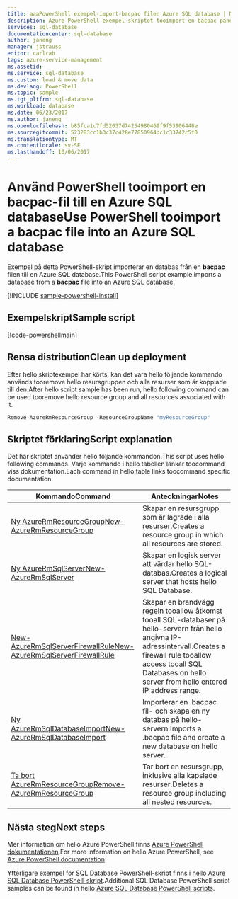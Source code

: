 ```yaml
---
title: aaaPowerShell exempel-import-bacpac filen Azure SQL database | Microsoft Docs
description: Azure PowerShell exempel skriptet tooimport en bacpac panelen till en SQL-databas
services: sql-database
documentationcenter: sql-database
author: janeng
manager: jstrauss
editor: carlrab
tags: azure-service-management
ms.assetid: 
ms.service: sql-database
ms.custom: load & move data
ms.devlang: PowerShell
ms.topic: sample
ms.tgt_pltfrm: sql-database
ms.workload: database
ms.date: 06/23/2017
ms.author: janeng
ms.openlocfilehash: b85fca1c7fd52037d74254980469f9f53906448e
ms.sourcegitcommit: 523283cc1b3c37c428e77850964dc1c33742c5f0
ms.translationtype: MT
ms.contentlocale: sv-SE
ms.lasthandoff: 10/06/2017
---
```

# <a name="use-powershell-tooimport-a-bacpac-file-into-an-azure-sql-database"></a><span data-ttu-id="23d7c-103">Använd PowerShell tooimport en bacpac-fil till en Azure SQL database</span><span class="sxs-lookup"><span data-stu-id="23d7c-103">Use PowerShell tooimport a bacpac file into an Azure SQL database</span></span>

<span data-ttu-id="23d7c-104">Exempel på detta PowerShell-skript importerar en databas från en **bacpac** filen till en Azure SQL database.</span><span class="sxs-lookup"><span data-stu-id="23d7c-104">This PowerShell script example imports a database from a **bacpac** file into an Azure SQL database.</span></span>  

[!INCLUDE [sample-powershell-install](../../../includes/sample-powershell-install-no-ssh.md)]

## <a name="sample-script"></a><span data-ttu-id="23d7c-105">Exempelskript</span><span class="sxs-lookup"><span data-stu-id="23d7c-105">Sample script</span></span>

[!code-powershell[main](../../../powershell_scripts/sql-database/import-from-bacpac/import-from-bacpac.ps1?highlight=18-19 "Create SQL Database")]

## <a name="clean-up-deployment"></a><span data-ttu-id="23d7c-106">Rensa distribution</span><span class="sxs-lookup"><span data-stu-id="23d7c-106">Clean up deployment</span></span>

<span data-ttu-id="23d7c-107">Efter hello skriptexempel har körts, kan det vara hello följande kommando används tooremove hello resursgruppen och alla resurser som är kopplade till den.</span><span class="sxs-lookup"><span data-stu-id="23d7c-107">After hello script sample has been run, hello following command can be used tooremove hello resource group and all resources associated with it.</span></span>

```powershell
Remove-AzureRmResourceGroup -ResourceGroupName "myResourceGroup"
```

## <a name="script-explanation"></a><span data-ttu-id="23d7c-108">Skriptet förklaring</span><span class="sxs-lookup"><span data-stu-id="23d7c-108">Script explanation</span></span>

<span data-ttu-id="23d7c-109">Det här skriptet använder hello följande kommandon.</span><span class="sxs-lookup"><span data-stu-id="23d7c-109">This script uses hello following commands.</span></span> <span data-ttu-id="23d7c-110">Varje kommando i hello tabellen länkar toocommand viss dokumentation.</span><span class="sxs-lookup"><span data-stu-id="23d7c-110">Each command in hello table links toocommand specific documentation.</span></span>

| <span data-ttu-id="23d7c-111">Kommando</span><span class="sxs-lookup"><span data-stu-id="23d7c-111">Command</span></span> | <span data-ttu-id="23d7c-112">Anteckningar</span><span class="sxs-lookup"><span data-stu-id="23d7c-112">Notes</span></span> |
|---|---|
| [<span data-ttu-id="23d7c-113">Ny AzureRmResourceGroup</span><span class="sxs-lookup"><span data-stu-id="23d7c-113">New-AzureRmResourceGroup</span></span>](/powershell/module/azurerm.resources/new-azurermresourcegroup) | <span data-ttu-id="23d7c-114">Skapar en resursgrupp som är lagrade i alla resurser.</span><span class="sxs-lookup"><span data-stu-id="23d7c-114">Creates a resource group in which all resources are stored.</span></span> |
| [<span data-ttu-id="23d7c-115">Ny AzureRmSqlServer</span><span class="sxs-lookup"><span data-stu-id="23d7c-115">New-AzureRmSqlServer</span></span>](/powershell/module/azurerm.sql/new-azurermsqlserver) | <span data-ttu-id="23d7c-116">Skapar en logisk server att värdar hello SQL-databas.</span><span class="sxs-lookup"><span data-stu-id="23d7c-116">Creates a logical server that hosts hello SQL Database.</span></span> |
| [<span data-ttu-id="23d7c-117">New-AzureRmSqlServerFirewallRule</span><span class="sxs-lookup"><span data-stu-id="23d7c-117">New-AzureRmSqlServerFirewallRule</span></span>](/powershell/module/azurerm.sql/new-azurermsqlserverfirewallrule) | <span data-ttu-id="23d7c-118">Skapar en brandvägg regeln tooallow åtkomst tooall SQL-databaser på hello-servern från hello angivna IP-adressintervall.</span><span class="sxs-lookup"><span data-stu-id="23d7c-118">Creates a firewall rule tooallow access tooall SQL Databases on hello server from hello entered IP address range.</span></span> |
| [<span data-ttu-id="23d7c-119">Ny AzureRmSqlDatabaseImport</span><span class="sxs-lookup"><span data-stu-id="23d7c-119">New-AzureRmSqlDatabaseImport</span></span>](/powershell/module/azurerm.sql/new-azurermsqldatabaseimport) | <span data-ttu-id="23d7c-120">Importerar en .bacpac fil- och skapa en ny databas på hello-servern.</span><span class="sxs-lookup"><span data-stu-id="23d7c-120">Imports a .bacpac file and create a new database on hello server.</span></span> |
| [<span data-ttu-id="23d7c-121">Ta bort AzureRmResourceGroup</span><span class="sxs-lookup"><span data-stu-id="23d7c-121">Remove-AzureRmResourceGroup</span></span>](/powershell/module/azurerm.resources/remove-azurermresourcegroup) | <span data-ttu-id="23d7c-122">Tar bort en resursgrupp, inklusive alla kapslade resurser.</span><span class="sxs-lookup"><span data-stu-id="23d7c-122">Deletes a resource group including all nested resources.</span></span> |

## <a name="next-steps"></a><span data-ttu-id="23d7c-123">Nästa steg</span><span class="sxs-lookup"><span data-stu-id="23d7c-123">Next steps</span></span>

<span data-ttu-id="23d7c-124">Mer information om hello Azure PowerShell finns [Azure PowerShell dokumentationen](/powershell/azure/overview).</span><span class="sxs-lookup"><span data-stu-id="23d7c-124">For more information on hello Azure PowerShell, see [Azure PowerShell documentation](/powershell/azure/overview).</span></span>

<span data-ttu-id="23d7c-125">Ytterligare exempel för SQL Database PowerShell-skript finns i hello [Azure SQL Database PowerShell-skript](../sql-database-powershell-samples.md).</span><span class="sxs-lookup"><span data-stu-id="23d7c-125">Additional SQL Database PowerShell script samples can be found in hello [Azure SQL Database PowerShell scripts](../sql-database-powershell-samples.md).</span></span>
